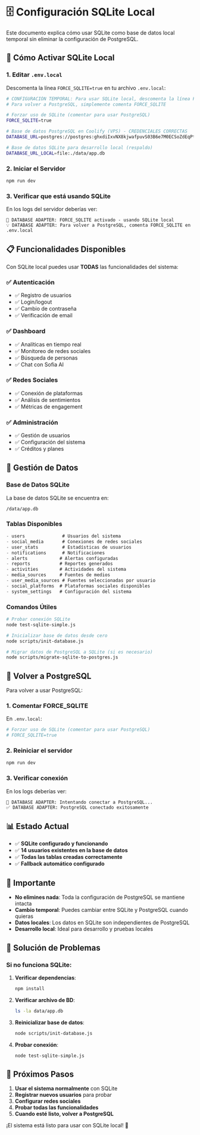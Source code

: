# 🗄️ Configuración SQLite Local

Este documento explica cómo usar SQLite como base de datos local temporal sin eliminar la configuración de PostgreSQL.

## 🚀 Cómo Activar SQLite Local

### 1. Editar `.env.local`

Descomenta la línea `FORCE_SQLITE=true` en tu archivo `.env.local`:

```bash
# CONFIGURACIÓN TEMPORAL: Para usar SQLite local, descomenta la línea FORCE_SQLITE
# Para volver a PostgreSQL, simplemente comenta FORCE_SQLITE

# Forzar uso de SQLite (comentar para usar PostgreSQL)
FORCE_SQLITE=true

# Base de datos PostgreSQL en Coolify (VPS) - CREDENCIALES CORRECTAS
DATABASE_URL=postgres://postgres:ghxdiIxvNX8kjwafpuvS03B6e7M0ECSoZdEqPtLJsEW3WxBxn1f6USpp4vb42HIc@aswcsw80wsoskcskkscwscoo:5432/postgres

# Base de datos SQLite para desarrollo local (respaldo)
DATABASE_URL_LOCAL=file:./data/app.db
```

### 2. Iniciar el Servidor

```bash
npm run dev
```

### 3. Verificar que está usando SQLite

En los logs del servidor deberías ver:

```
🔄 DATABASE ADAPTER: FORCE_SQLITE activado - usando SQLite local
💡 DATABASE ADAPTER: Para volver a PostgreSQL, comenta FORCE_SQLITE en .env.local
```

## 📋 Funcionalidades Disponibles

Con SQLite local puedes usar **TODAS** las funcionalidades del sistema:

### ✅ Autenticación
- ✅ Registro de usuarios
- ✅ Login/logout
- ✅ Cambio de contraseña
- ✅ Verificación de email

### ✅ Dashboard
- ✅ Analíticas en tiempo real
- ✅ Monitoreo de redes sociales
- ✅ Búsqueda de personas
- ✅ Chat con Sofia AI

### ✅ Redes Sociales
- ✅ Conexión de plataformas
- ✅ Análisis de sentimientos
- ✅ Métricas de engagement

### ✅ Administración
- ✅ Gestión de usuarios
- ✅ Configuración del sistema
- ✅ Créditos y planes

## 🔧 Gestión de Datos

### Base de Datos SQLite

La base de datos SQLite se encuentra en:
```
/data/app.db
```

### Tablas Disponibles

```sql
- users              # Usuarios del sistema
- social_media       # Conexiones de redes sociales
- user_stats         # Estadísticas de usuarios
- notifications      # Notificaciones
- alerts            # Alertas configuradas
- reports           # Reportes generados
- activities        # Actividades del sistema
- media_sources     # Fuentes de medios
- user_media_sources # Fuentes seleccionadas por usuario
- social_platforms  # Plataformas sociales disponibles
- system_settings   # Configuración del sistema
```

### Comandos Útiles

```bash
# Probar conexión SQLite
node test-sqlite-simple.js

# Inicializar base de datos desde cero
node scripts/init-database.js

# Migrar datos de PostgreSQL a SQLite (si es necesario)
node scripts/migrate-sqlite-to-postgres.js
```

## 🔄 Volver a PostgreSQL

Para volver a usar PostgreSQL:

### 1. Comentar FORCE_SQLITE

En `.env.local`:
```bash
# Forzar uso de SQLite (comentar para usar PostgreSQL)
# FORCE_SQLITE=true
```

### 2. Reiniciar el servidor

```bash
npm run dev
```

### 3. Verificar conexión

En los logs deberías ver:
```
🐘 DATABASE ADAPTER: Intentando conectar a PostgreSQL...
✅ DATABASE ADAPTER: PostgreSQL conectado exitosamente
```

## 📊 Estado Actual

- ✅ **SQLite configurado y funcionando**
- ✅ **14 usuarios existentes en la base de datos**
- ✅ **Todas las tablas creadas correctamente**
- ✅ **Fallback automático configurado**

## 🚨 Importante

- **No elimines nada**: Toda la configuración de PostgreSQL se mantiene intacta
- **Cambio temporal**: Puedes cambiar entre SQLite y PostgreSQL cuando quieras
- **Datos locales**: Los datos en SQLite son independientes de PostgreSQL
- **Desarrollo local**: Ideal para desarrollo y pruebas locales

## 🔧 Solución de Problemas

### Si no funciona SQLite:

1. **Verificar dependencias**:
   ```bash
   npm install
   ```

2. **Verificar archivo de BD**:
   ```bash
   ls -la data/app.db
   ```

3. **Reinicializar base de datos**:
   ```bash
   node scripts/init-database.js
   ```

4. **Probar conexión**:
   ```bash
   node test-sqlite-simple.js
   ```

## 📱 Próximos Pasos

1. **Usar el sistema normalmente** con SQLite
2. **Registrar nuevos usuarios** para probar
3. **Configurar redes sociales** 
4. **Probar todas las funcionalidades**
5. **Cuando esté listo, volver a PostgreSQL**

¡El sistema está listo para usar con SQLite local! 🎉